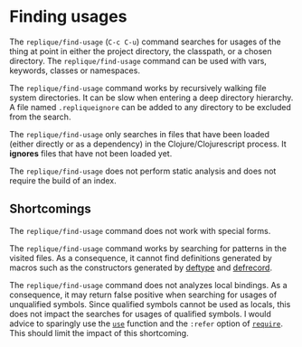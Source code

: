 # Finding usages

The `replique/find-usage` (`C-c C-u`) command searches for usages of the thing at point in either the project directory, the classpath, or a chosen directory.
The `replique/find-usage` command can be used with vars, keywords, classes or namespaces.

The `replique/find-usage` command works by recursively walking file system directories.
It can be slow when entering a deep directory hierarchy. A file named `.repliqueignore` can be added to any directory to be excluded from the search.

The `replique/find-usage` only searches in files that have been loaded (either directly or as a dependency) in the Clojure/Clojurescript process. It **ignores** files that have not been loaded yet. 

The `replique/find-usage` does not perform static analysis and does not require the build of an index.

## Shortcomings

The `replique/find-usage` command does not work with special forms.

The `replique/find-usage` command works by searching for patterns in the visited files.
As a consequence, it cannot find definitions generated by macros such as the constructors generated by [deftype](https://clojuredocs.org/clojure.core/deftype) and [defrecord](https://clojuredocs.org/clojure.core/defrecord).

The `replique/find-usage` command does not analyzes local bindings. As a consequence, it may return false positive when searching for usages of unqualified symbols.
Since qualified symbols cannot be used as locals, this does not impact the searches for usages of qualified symbols.
I would advice to sparingly use the [`use`](https://clojuredocs.org/clojure.core/use) function and the `:refer` option of [`require`](https://clojuredocs.org/clojure.core/require).
This should limit the impact of this shortcoming.